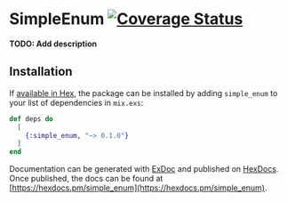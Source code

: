 # SimpleEnum [![Coverage Status](https://coveralls.io/repos/github/ImNotAVirus/simple_enum/badge.svg?branch=master)](https://coveralls.io/github/ImNotAVirus/simple_enum?branch=master)

**TODO: Add description**

## Installation

If [available in Hex](https://hex.pm/docs/publish), the package can be installed
by adding `simple_enum` to your list of dependencies in `mix.exs`:

```elixir
def deps do
  [
    {:simple_enum, "~> 0.1.0"}
  ]
end
```

Documentation can be generated with [ExDoc](https://github.com/elixir-lang/ex_doc)
and published on [HexDocs](https://hexdocs.pm). Once published, the docs can
be found at [https://hexdocs.pm/simple_enum](https://hexdocs.pm/simple_enum).
